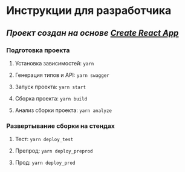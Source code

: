 # Инструкции для разработчика

## _Проект создан на основе [Create React App](https://github.com/facebook/create-react-app)_

### Подготовка проекта

1. Установка зависимостей: `yarn`

2. Генерация типов и API: `yarn swagger`

3. Запуск проекта: `yarn start`

4. Сборка проекта: `yarn build`

5. Анализ сборки проекта: `yarn analyze`

### Развертывание сборки на стендах

1. Тест: `yarn deploy_test`

2. Препрод: `yarn deploy_preprod`

3. Прод: `yarn deploy_prod`
